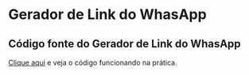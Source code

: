 # Gerador de Link do WhasApp
## Código fonte do Gerador de Link do WhasApp
[Clique aqui](https://7wbr.com.br/link-do-whatsapp/) e veja o código funcionando na prática.
